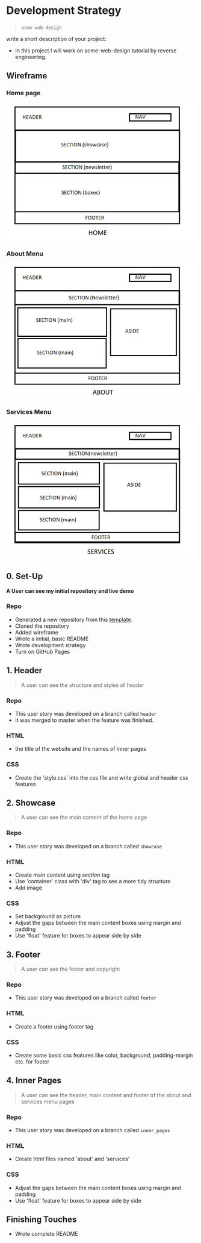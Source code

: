# Development Strategy

> `acme-web-design`

write a short description of your project:

- In this project I will work on acme-web-design tutorial by reverse engineering.

## Wireframe

### Home page
![Home](./Home.png)

### About Menu
![About](./About.png)

### Services Menu
![Services](./Services.png)

## 0. Set-Up

__A User can see my initial repository and live demo__

### Repo

- Generated a new repository from this [template](https://github.com/HackYourFutureBelgium/w3-validation-template).
- Cloned the repository 
- Added wireframe
- Wrote a initial, basic README
- Wrote development strategy
- Turn on GitHub Pages

## 1. Header

> A user can see the structure and styles of header

### Repo

- This user story was developed on a branch called `header`
- It was merged to master when the feature was finished.

### HTML

- the title of the website and the names of inner pages

### CSS

- Create the 'style.css' into the css file and write global and header css features

## 2. Showcase

> A user can see the main content of the home page

### Repo

- This user story was developed on a branch called `showcase`

### HTML

- Create main content using _section_ tag
- Use 'container' class with 'div' tag to see a more tidy structure
- Add image

### CSS

- Set background as picture
- Adjust the gaps between the main content boxes using margin and padding
- Use 'float' feature for boxes to appear side by side

## 3. Footer

> A user can see the footer and copyright

### Repo

- This user story was developed on a branch called `footer`

### HTML

- Create a footer using footer tag

### CSS

- Create some basic css features like color, background, padding-margin etc. for footer

## 4. Inner Pages

> A user can see the header, main content and footer of the about and services menu pages

### Repo

- This user story was developed on a branch called `inner_pages`

### HTML

- Create html files named 'about' and 'services'

### CSS

- Adjust the gaps between the main content boxes using margin and padding
- Use 'float' feature for boxes to appear side by side

## Finishing Touches

- Wrote complete README
